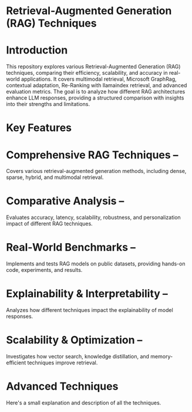 # Retrieval-Augmented Generation (RAG) Techniques

# Introduction

This repository explores various Retrieval-Augmented Generation (RAG) techniques, comparing their efficiency, scalability, and accuracy in real-world applications. It covers multimodal retrieval, Microsoft GraphRag, contextual adaptation, Re-Ranking with llamaindex retrieval, and advanced evaluation metrics. The goal is to analyze how different RAG architectures enhance LLM responses, providing a structured comparison with insights into their strengths and limitations.

# Key Features

# Comprehensive RAG Techniques – 
Covers various retrieval-augmented generation methods, including dense, sparse, hybrid, and multimodal retrieval.

# Comparative Analysis – 
Evaluates accuracy, latency, scalability, robustness, and personalization impact of different RAG techniques.

# Real-World Benchmarks – 
Implements and tests RAG models on public datasets, providing hands-on code, experiments, and results.

# Explainability & Interpretability – 
Analyzes how different techniques impact the explainability of model responses.

# Scalability & Optimization – 
Investigates how vector search, knowledge distillation, and memory-efficient techniques improve retrieval.

# Advanced Techniques

Here's a small explanation and description of all the techniques.